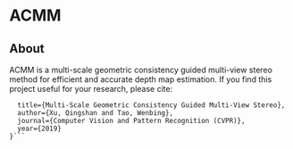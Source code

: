 # ACMM
## About
ACMM is a multi-scale geometric consistency guided multi-view stereo method for efficient and accurate depth map estimation. If you find this project useful for your research, please cite:  
```@article{Xu2019ACMM,  
  title={Multi-Scale Geometric Consistency Guided Multi-View Stereo}, 
  author={Xu, Qingshan and Tao, Wenbing}, 
  journal={Computer Vision and Pattern Recognition (CVPR)},
  year={2019}
}```
